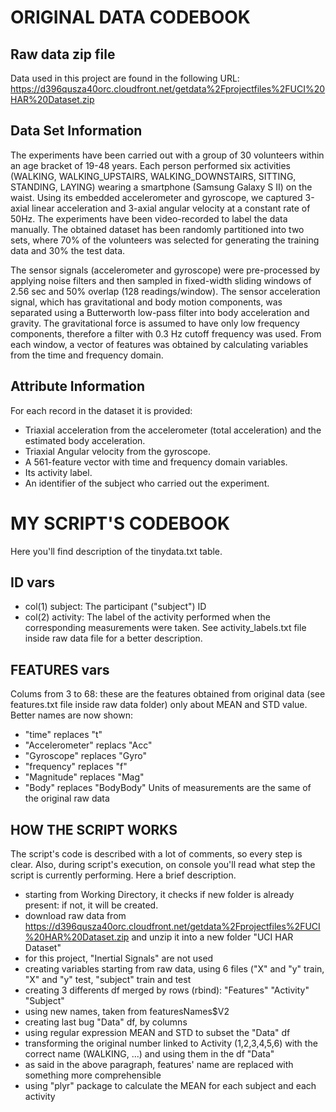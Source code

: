 # ORIGINAL DATA CODEBOOK
## Raw data zip file
Data used in this project are found in the following URL:
https://d396qusza40orc.cloudfront.net/getdata%2Fprojectfiles%2FUCI%20HAR%20Dataset.zip 

## Data Set Information
The experiments have been carried out with a group of 30 volunteers within an age bracket of 19-48 years. Each person performed six activities (WALKING, WALKING_UPSTAIRS, WALKING_DOWNSTAIRS, SITTING, STANDING, LAYING) wearing a smartphone (Samsung Galaxy S II) on the waist. Using its embedded accelerometer and gyroscope, we captured 3-axial linear acceleration and 3-axial angular velocity at a constant rate of 50Hz. The experiments have been video-recorded to label the data manually. The obtained dataset has been randomly partitioned into two sets, where 70% of the volunteers was selected for generating the training data and 30% the test data. 

The sensor signals (accelerometer and gyroscope) were pre-processed by applying noise filters and then sampled in fixed-width sliding windows of 2.56 sec and 50% overlap (128 readings/window). The sensor acceleration signal, which has gravitational and body motion components, was separated using a Butterworth low-pass filter into body acceleration and gravity. The gravitational force is assumed to have only low frequency components, therefore a filter with 0.3 Hz cutoff frequency was used. From each window, a vector of features was obtained by calculating variables from the time and frequency domain. 

## Attribute Information
For each record in the dataset it is provided: 
- Triaxial acceleration from the accelerometer (total acceleration) and the estimated body acceleration. 
- Triaxial Angular velocity from the gyroscope. 
- A 561-feature vector with time and frequency domain variables. 
- Its activity label. 
- An identifier of the subject who carried out the experiment.

# MY SCRIPT'S CODEBOOK
Here you'll find description of the tinydata.txt table.
## ID vars
- col(1) subject: The participant ("subject") ID
- col(2) activity: The label of the activity performed when the corresponding measurements were taken. See 
activity_labels.txt 
file inside raw data file for a better description.

## FEATURES vars
Colums from 3 to 68: these are the features obtained from original data (see features.txt file inside raw data folder) only about MEAN and STD value.
Better names are now shown:
- "time" replaces "t"
- "Accelerometer" replacs "Acc"
- "Gyroscope" replaces "Gyro"
- "frequency" replaces "f"
- "Magnitude" replaces "Mag"
- "Body" replaces "BodyBody"
Units of measurements are the same of the original raw data

## HOW THE SCRIPT WORKS
The script's code is described with a lot of comments, so every step is clear. Also, during script's execution, on console you'll read what step the script is currently performing.
Here a brief description.
- starting from Working Directory, it checks if new folder is already present: if not, it will be created.
- download raw data from https://d396qusza40orc.cloudfront.net/getdata%2Fprojectfiles%2FUCI%20HAR%20Dataset.zip and unzip it into a new folder "UCI HAR Dataset"
- for this project, "Inertial Signals" are not used
- creating variables starting from raw data, using 6 files ("X" and "y" train, "X" and "y" test, "subject" train and test
- creating 3 differents df merged by rows (rbind): "Features" "Activity" "Subject"
- using new names, taken from featuresNames$V2
- creating last bug "Data" df, by columns
- using regular expression MEAN and STD to subset the "Data" df
- transforming the original number linked to Activity (1,2,3,4,5,6) with the correct name (WALKING, ...) and using them in the df "Data"
- as said in the above paragraph, features' name are replaced with something more comprehensible
- using "plyr" package to calculate the MEAN for each subject and each activity
